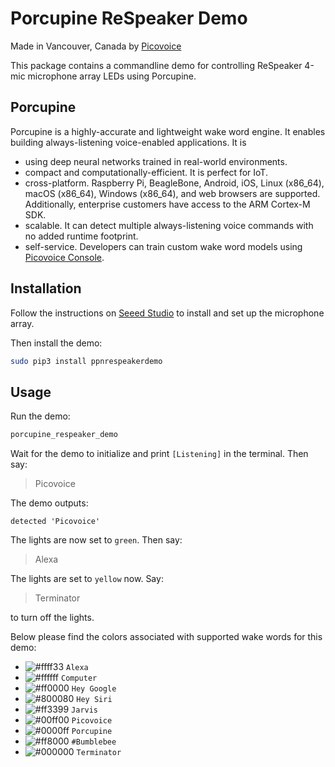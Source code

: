 # Porcupine ReSpeaker Demo

Made in Vancouver, Canada by [Picovoice](https://picovoice.ai)

This package contains a commandline demo for controlling ReSpeaker 4-mic microphone array LEDs using Porcupine.

## Porcupine

Porcupine is a highly-accurate and lightweight wake word engine. It enables building always-listening voice-enabled
applications. It is

- using deep neural networks trained in real-world environments.
- compact and computationally-efficient. It is perfect for IoT.
- cross-platform. Raspberry Pi, BeagleBone, Android, iOS, Linux (x86_64), macOS (x86_64), Windows (x86_64), and web
  browsers are supported. Additionally, enterprise customers have access to the ARM Cortex-M SDK.
- scalable. It can detect multiple always-listening voice commands with no added runtime footprint.
- self-service. Developers can train custom wake word models using [Picovoice Console](https://picovoice.ai/console/).

## Installation

Follow the instructions on [Seeed Studio](https://wiki.seeedstudio.com/ReSpeaker_4_Mic_Array_for_Raspberry_Pi/)
to install and set up the microphone array.

Then install the demo:

```bash
sudo pip3 install ppnrespeakerdemo
```

## Usage

Run the demo:

```bash
porcupine_respeaker_demo
```

Wait for the demo to initialize and print `[Listening]` in the terminal. Then say:

> Picovoice

The demo outputs:

```text
detected 'Picovoice'
```

The lights are now set to `green`. Then say:

> Alexa

The lights are set to `yellow` now. Say:

> Terminator

to turn off the lights.

Below please find the colors associated with supported wake words for this demo:

- ![#ffff33](https://via.placeholder.com/15/ffff33/000000?text=+) `Alexa`
- ![#ffffff](https://via.placeholder.com/15/ffffff/000000?text=+) `Computer`
- ![#ff0000](https://via.placeholder.com/15/ff0000/000000?text=+) `Hey Google`
- ![#800080](https://via.placeholder.com/15/800080/000000?text=+) `Hey Siri`
- ![#ff3399](https://via.placeholder.com/15/ff3399/000000?text=+) `Jarvis`
- ![#00ff00](https://via.placeholder.com/15/00ff00/000000?text=+) `Picovoice`
- ![#0000ff](https://via.placeholder.com/15/0000ff/000000?text=+) `Porcupine`
- ![#ff8000](https://via.placeholder.com/15/ff8000/000000?text=+) `#Bumblebee`
- ![#000000](https://via.placeholder.com/15/000000/000000?text=+) `Terminator`